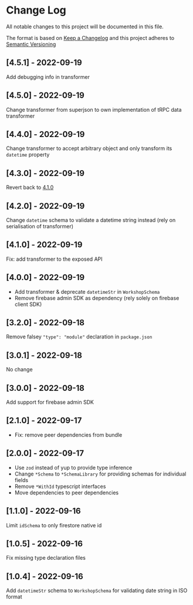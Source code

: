 # Change Log
All notable changes to this project will be documented in this file.
 
The format is based on [Keep a Changelog](http://keepachangelog.com/)
and this project adheres to [Semantic Versioning](http://semver.org/)

## [4.5.1] - 2022-09-19
Add debugging info in transformer

## [4.5.0] - 2022-09-19
Change transformer from superjson to own implementation of tRPC data transformer

## [4.4.0] - 2022-09-19
Change transformer to accept arbitrary object and only transform its `datetime` property

## [4.3.0] - 2022-09-19
Revert back to [4.1.0](##4.1.0)

## [4.2.0] - 2022-09-19
Change `datetime` schema to validate a datetime string instead (rely on serialisation of transformer)

## [4.1.0] - 2022-09-19
Fix: add transformer to the exposed API

## [4.0.0] - 2022-09-19
- Add transformer & deprecate `datetimeStr` in `WorkshopSchema`
- Remove firebase admin SDK as dependency (rely solely on firebase client SDK)

## [3.2.0] - 2022-09-18
Remove falsey `"type": "module"` declaration in `package.json`

## [3.0.1] - 2022-09-18
No change

## [3.0.0] - 2022-09-18
Add support for firebase admin SDK

## [2.1.0] - 2022-09-17
- Fix: remove peer dependencies from bundle

## [2.0.0] - 2022-09-17
- Use `zod` instead of yup to provide type inference
- Change `*Schema` to `*SchemaLibrary` for providing schemas for individual fields
- Remove `*WithId` typescript interfaces
- Move dependencies to peer dependencies

## [1.1.0] - 2022-09-16
Limit `idSchema` to only firestore native id

## [1.0.5] - 2022-09-16
Fix missing type declaration files
 
## [1.0.4] - 2022-09-16
Add `datetimeStr` schema to `WorkshopSchema` for validating date string in ISO format